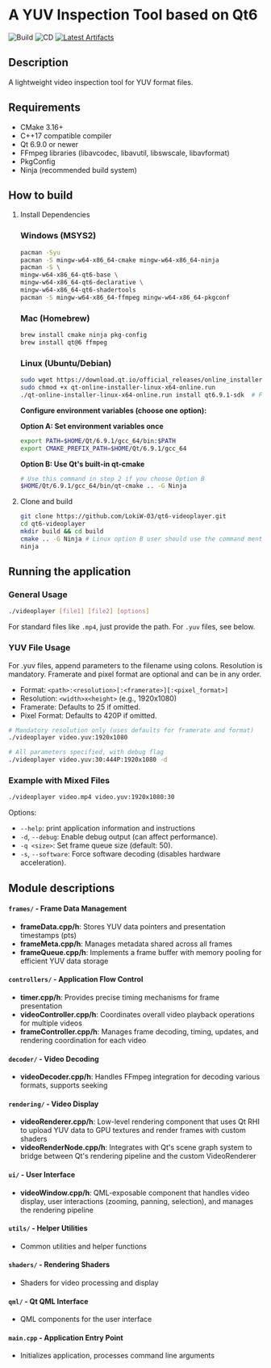 # A YUV Inspection Tool based on Qt6

![Build](https://github.com/LokiW-03/qt6-videoplayer/workflows/CI%20-%20Build/badge.svg)
![CD](https://github.com/LokiW-03/qt6-videoplayer/actions/workflows/cd.yml/badge.svg)
[![Latest Artifacts](https://img.shields.io/badge/Download-Latest%20Build-blue?style=flat-square&logo=github)](https://github.com/LokiW-03/qt6-videoplayer/actions/workflows/cd.yml)

## Description
A lightweight video inspection tool for YUV format files.

## Requirements
- CMake 3.16+
- C++17 compatible compiler
- Qt 6.9.0 or newer
- FFmpeg libraries (libavcodec, libavutil, libswscale, libavformat)
- PkgConfig
- Ninja (recommended build system)


## How to build
1. Install Dependencies
    ### Windows (MSYS2)
    ```bash
   pacman -Syu
   pacman -S mingw-w64-x86_64-cmake mingw-w64-x86_64-ninja
   pacman -S \
    mingw-w64-x86_64-qt6-base \
    mingw-w64-x86_64-qt6-declarative \
    mingw-w64-x86_64-qt6-shadertools
   pacman -S mingw-w64-x86_64-ffmpeg mingw-w64-x86_64-pkgconf
    ```

    ### Mac (Homebrew)
    ```bash
    brew install cmake ninja pkg-config
    brew install qt@6 ffmpeg
    ```

    ### Linux (Ubuntu/Debian)
    ```bash
    sudo wget https://download.qt.io/official_releases/online_installers/qt-online-installer-linux-x64-online.run
    sudo chmod +x qt-online-installer-linux-x64-online.run 
    ./qt-online-installer-linux-x64-online.run install qt6.9.1-sdk  # Follow the steps, you will need a Qt account
    ```
    
    **Configure environment variables (choose one option):**
    
    **Option A: Set environment variables once**
    ```bash
    export PATH=$HOME/Qt/6.9.1/gcc_64/bin:$PATH
    export CMAKE_PREFIX_PATH=$HOME/Qt/6.9.1/gcc_64
    ```
    
    **Option B: Use Qt's built-in qt-cmake**
    ```bash
    # Use this command in step 2 if you choose Option B
    $HOME/Qt/6.9.1/gcc_64/bin/qt-cmake .. -G Ninja
    ```

2. Clone and build
    ```bash
    git clone https://github.com/LokiW-03/qt6-videoplayer.git
    cd qt6-videoplayer
    mkdir build && cd build
    cmake .. -G Ninja # Linux option B user should use the command mentioned
    ninja
    ```

## Running the application
### General Usage
```bash
./videoplayer [file1] [file2] [options]
```
For standard files like `.mp4`, just provide the path. For `.yuv` files, see below.

### YUV File Usage
For .yuv files, append parameters to the filename using colons. Resolution is mandatory. Framerate and pixel format are optional and can be in any order.
- Format: `<path>:<resolution>[:<framerate>][:<pixel_format>]`
- Resolution: `<width>x<height>` (e.g., 1920x1080)
- Framerate: Defaults to 25 if omitted.
- Pixel Format: Defaults to 420P if omitted.

```bash
# Mandatory resolution only (uses defaults for framerate and format)
./videoplayer video.yuv:1920x1080

# All parameters specified, with debug flag
./videoplayer video.yuv:30:444P:1920x1080 -d
```

### Example with Mixed Files
```bash
./videoplayer video.mp4 video.yuv:1920x1080:30
```

Options:
- `--help`: print application information and instructions
- `-d`, `--debug`: Enable debug output (can affect performance).
- `-q <size>`: Set frame queue size (default: 50).
- `-s`, `--software`: Force software decoding (disables hardware acceleration).

## Module descriptions

#### `frames/` - Frame Data Management
- **frameData.cpp/h**: Stores YUV data pointers and presentation timestamps (pts)
- **frameMeta.cpp/h**: Manages metadata shared across all frames
- **frameQueue.cpp/h**: Implements a frame buffer with memory pooling for efficient YUV data storage

#### `controllers/` - Application Flow Control
- **timer.cpp/h**: Provides precise timing mechanisms for frame presentation
- **videoController.cpp/h**: Coordinates overall video playback operations for multiple videos
- **frameController.cpp/h**: Manages frame decoding, timing, updates, and rendering coordination for each video

#### `decoder/` - Video Decoding
- **videoDecoder.cpp/h**: Handles FFmpeg integration for decoding various formats, supports seeking

#### `rendering/` - Video Display
- **videoRenderer.cpp/h**: Low-level rendering component that uses Qt RHI to upload YUV data to GPU textures and render frames with custom shaders
- **videoRenderNode.cpp/h**: Integrates with Qt's scene graph system to bridge between Qt's rendering pipeline and the custom VideoRenderer

#### `ui/` - User Interface
- **videoWindow.cpp/h**: QML-exposable component that handles video display, user interactions (zooming, panning, selection), and manages the rendering pipeline

#### `utils/` - Helper Utilities
- Common utilities and helper functions

#### `shaders/` - Rendering Shaders
- Shaders for video processing and display

#### `qml/` - Qt QML Interface
- QML components for the user interface

#### `main.cpp` - Application Entry Point
- Initializes application, processes command line arguments

